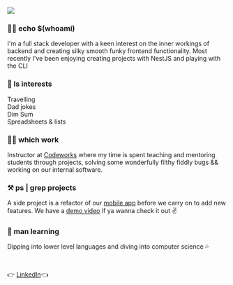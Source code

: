 <p>
  <img src="https://s8.gifyu.com/images/HI-IM-MAYLYNN-2.gif"/>
</p>

### 🙋‍♀️ echo $(whoami)
I'm a full stack developer with a keen interest on the inner workings of backend and creating silky smooth funky frontend functionality. Most recently I've been enjoying creating projects with NestJS and playing with the CLI 

### 🤟 ls interests 
Travelling <br>
Dad jokes <br>
Dim Sum <br>
Spreadsheets & lists <br>

### 👩‍💻 which work
Instructor at [Codeworks](https://codeworks.me/) where my time is spent teaching and mentoring students through projects, solving some wonderfully filthy fiddly bugs && working on our internal software. 

### ⚒️ ps | grep projects
A side project is a refactor of our [mobile app](https://github.com/maylynn-ng/beerb) before we carry on to add new features. We have a [demo video](https://www.youtube.com/watch?v=wZ4gDSbOGk4&feature=youtu.be) if ya wanna check it out :v: </div>

### 🌱 man learning
Dipping into lower level languages and diving into computer science 💦

<br>

👉 [LinkedIn](https://www.linkedin.com/in/maylynn-ng/)👈 
